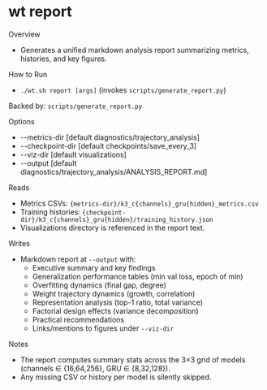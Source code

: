 # wt report

Overview
- Generates a unified markdown analysis report summarizing metrics, histories, and key figures.

How to Run
- `./wt.sh report [args]` (invokes `scripts/generate_report.py`)

Backed by: `scripts/generate_report.py`

Options
- --metrics-dir [default diagnostics/trajectory_analysis]
- --checkpoint-dir [default checkpoints/save_every_3]
- --viz-dir [default visualizations]
- --output [default diagnostics/trajectory_analysis/ANALYSIS_REPORT.md]

Reads
- Metrics CSVs: `{metrics-dir}/k3_c{channels}_gru{hidden}_metrics.csv`
- Training histories: `{checkpoint-dir}/k3_c{channels}_gru{hidden}/training_history.json`
- Visualizations directory is referenced in the report text.

Writes
- Markdown report at `--output` with:
  - Executive summary and key findings
  - Generalization performance tables (min val loss, epoch of min)
  - Overfitting dynamics (final gap, degree)
  - Weight trajectory dynamics (growth, correlation)
  - Representation analysis (top-1 ratio, total variance)
  - Factorial design effects (variance decomposition)
  - Practical recommendations
  - Links/mentions to figures under `--viz-dir`

Notes
- The report computes summary stats across the 3×3 grid of models (channels ∈ {16,64,256}, GRU ∈ {8,32,128}).
- Any missing CSV or history per model is silently skipped.
